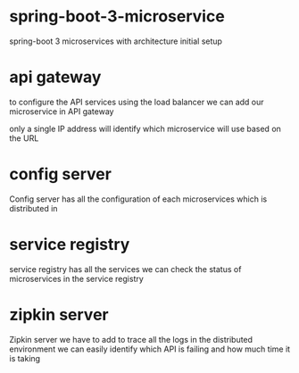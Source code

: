 # spring-boot-3-microservice
spring-boot 3 microservices with architecture initial setup 

# api gateway 
to configure the API services using the load balancer we can add our microservice in API gateway 

only a single IP address will identify which microservice will use based on the URL 

# config server 
Config server has all the configuration of each microservices which is distributed in 

# service registry 
service registry has all the services we can check the status of microservices in the service registry 

# zipkin server 
Zipkin server we have to add to trace all the logs in the distributed environment 
we can easily identify which API is failing and how much time it is taking 
